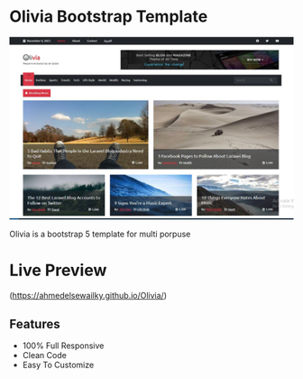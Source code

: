 # Olivia Bootstrap Template

![alt text](https://github.com/ahmedelsewailky/Olivia/blob/master/assets/img/Capture.JPG?raw=true)

Olivia is a bootstrap 5 template for multi porpuse

# Live Preview
(https://ahmedelsewailky.github.io/Olivia/)


## Features

- 100% Full Responsive
- Clean Code
- Easy To Customize
